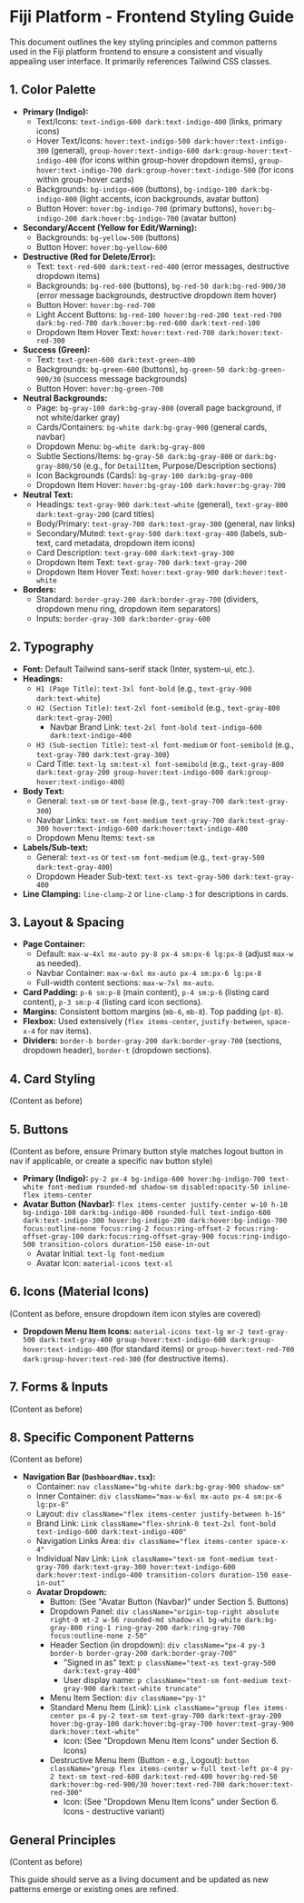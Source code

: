 # Fiji Platform - Frontend Styling Guide

This document outlines the key styling principles and common patterns used in the Fiji platform frontend to ensure a consistent and visually appealing user interface. It primarily references Tailwind CSS classes.

## 1. Color Palette

*   **Primary (Indigo):**
    *   Text/Icons: `text-indigo-600 dark:text-indigo-400` (links, primary icons)
    *   Hover Text/Icons: `hover:text-indigo-500 dark:hover:text-indigo-300` (general), `group-hover:text-indigo-600 dark:group-hover:text-indigo-400` (for icons within group-hover dropdown items), `group-hover:text-indigo-700 dark:group-hover:text-indigo-500` (for icons within group-hover cards)
    *   Backgrounds: `bg-indigo-600` (buttons), `bg-indigo-100 dark:bg-indigo-800` (light accents, icon backgrounds, avatar button)
    *   Button Hover: `hover:bg-indigo-700` (primary buttons), `hover:bg-indigo-200 dark:hover:bg-indigo-700` (avatar button)
*   **Secondary/Accent (Yellow for Edit/Warning):**
    *   Backgrounds: `bg-yellow-500` (buttons)
    *   Button Hover: `hover:bg-yellow-600`
*   **Destructive (Red for Delete/Error):**
    *   Text: `text-red-600 dark:text-red-400` (error messages, destructive dropdown items)
    *   Backgrounds: `bg-red-600` (buttons), `bg-red-50 dark:bg-red-900/30` (error message backgrounds, destructive dropdown item hover)
    *   Button Hover: `hover:bg-red-700`
    *   Light Accent Buttons: `bg-red-100 hover:bg-red-200 text-red-700 dark:bg-red-700 dark:hover:bg-red-600 dark:text-red-100`
    *   Dropdown Item Hover Text: `hover:text-red-700 dark:hover:text-red-300`
*   **Success (Green):**
    *   Text: `text-green-600 dark:text-green-400`
    *   Backgrounds: `bg-green-600` (buttons), `bg-green-50 dark:bg-green-900/30` (success message backgrounds)
    *   Button Hover: `hover:bg-green-700`
*   **Neutral Backgrounds:**
    *   Page: `bg-gray-100 dark:bg-gray-800` (overall page background, if not white/darker gray)
    *   Cards/Containers: `bg-white dark:bg-gray-900` (general cards, navbar)
    *   Dropdown Menu: `bg-white dark:bg-gray-800`
    *   Subtle Sections/Items: `bg-gray-50 dark:bg-gray-800` or `dark:bg-gray-800/50` (e.g., for `DetailItem`, Purpose/Description sections)
    *   Icon Backgrounds (Cards): `bg-gray-100 dark:bg-gray-800`
    *   Dropdown Item Hover: `hover:bg-gray-100 dark:hover:bg-gray-700`
*   **Neutral Text:**
    *   Headings: `text-gray-900 dark:text-white` (general), `text-gray-800 dark:text-gray-200` (card titles)
    *   Body/Primary: `text-gray-700 dark:text-gray-300` (general, nav links)
    *   Secondary/Muted: `text-gray-500 dark:text-gray-400` (labels, sub-text, card metadata, dropdown item icons)
    *   Card Description: `text-gray-600 dark:text-gray-300`
    *   Dropdown Item Text: `text-gray-700 dark:text-gray-200`
    *   Dropdown Item Hover Text: `hover:text-gray-900 dark:hover:text-white`
*   **Borders:**
    *   Standard: `border-gray-200 dark:border-gray-700` (dividers, dropdown menu ring, dropdown item separators)
    *   Inputs: `border-gray-300 dark:border-gray-600`

## 2. Typography

*   **Font:** Default Tailwind sans-serif stack (Inter, system-ui, etc.).
*   **Headings:**
    *   `H1 (Page Title)`: `text-3xl font-bold` (e.g., `text-gray-900 dark:text-white`)
    *   `H2 (Section Title)`: `text-2xl font-semibold` (e.g., `text-gray-800 dark:text-gray-200`)
        *   Navbar Brand Link: `text-2xl font-bold text-indigo-600 dark:text-indigo-400`
    *   `H3 (Sub-section Title)`: `text-xl font-medium` or `font-semibold` (e.g., `text-gray-700 dark:text-gray-300`)
    *   Card Title: `text-lg sm:text-xl font-semibold` (e.g., `text-gray-800 dark:text-gray-200 group-hover:text-indigo-600 dark:group-hover:text-indigo-400`)
*   **Body Text:**
    *   General: `text-sm` or `text-base` (e.g., `text-gray-700 dark:text-gray-300`)
    *   Navbar Links: `text-sm font-medium text-gray-700 dark:text-gray-300 hover:text-indigo-600 dark:hover:text-indigo-400`
    *   Dropdown Menu Items: `text-sm`
*   **Labels/Sub-text:**
    *   General: `text-xs` or `text-sm font-medium` (e.g., `text-gray-500 dark:text-gray-400`)
    *   Dropdown Header Sub-text: `text-xs text-gray-500 dark:text-gray-400`
*   **Line Clamping:** `line-clamp-2` or `line-clamp-3` for descriptions in cards.

## 3. Layout & Spacing

*   **Page Container:**
    *   Default: `max-w-4xl mx-auto py-8 px-4 sm:px-6 lg:px-8` (adjust `max-w` as needed).
    *   Navbar Container: `max-w-6xl mx-auto px-4 sm:px-6 lg:px-8`
    *   Full-width content sections: `max-w-7xl mx-auto`.
*   **Card Padding:** `p-6 sm:p-8` (main content), `p-4 sm:p-6` (listing card content), `p-3 sm:p-4` (listing card icon sections).
*   **Margins:** Consistent bottom margins (`mb-6`, `mb-8`). Top padding (`pt-8`).
*   **Flexbox:** Used extensively (`flex items-center`, `justify-between`, `space-x-4` for nav items).
*   **Dividers:** `border-b border-gray-200 dark:border-gray-700` (sections, dropdown header), `border-t` (dropdown sections).

## 4. Card Styling
(Content as before)

## 5. Buttons
(Content as before, ensure Primary button style matches logout button in nav if applicable, or create a specific nav button style)
*   **Primary (Indigo):** `py-2 px-4 bg-indigo-600 hover:bg-indigo-700 text-white font-medium rounded-md shadow-sm disabled:opacity-50 inline-flex items-center`
*   **Avatar Button (Navbar):** `flex items-center justify-center w-10 h-10 bg-indigo-100 dark:bg-indigo-800 rounded-full text-indigo-600 dark:text-indigo-300 hover:bg-indigo-200 dark:hover:bg-indigo-700 focus:outline-none focus:ring-2 focus:ring-offset-2 focus:ring-offset-gray-100 dark:focus:ring-offset-gray-900 focus:ring-indigo-500 transition-colors duration-150 ease-in-out`
    *   Avatar Initial: `text-lg font-medium`
    *   Avatar Icon: `material-icons text-xl`

## 6. Icons (Material Icons)
(Content as before, ensure dropdown item icon styles are covered)
*   **Dropdown Menu Item Icons:** `material-icons text-lg mr-2 text-gray-500 dark:text-gray-400 group-hover:text-indigo-600 dark:group-hover:text-indigo-400` (for standard items) or `group-hover:text-red-700 dark:group-hover:text-red-300` (for destructive items).

## 7. Forms & Inputs
(Content as before)

## 8. Specific Component Patterns
(Content as before)

*   **Navigation Bar (`DashboardNav.tsx`):**
    *   Container: `nav className="bg-white dark:bg-gray-900 shadow-sm"`
    *   Inner Container: `div className="max-w-6xl mx-auto px-4 sm:px-6 lg:px-8"`
    *   Layout: `div className="flex items-center justify-between h-16"`
    *   Brand Link: `Link className="flex-shrink-0 text-2xl font-bold text-indigo-600 dark:text-indigo-400"`
    *   Navigation Links Area: `div className="flex items-center space-x-4"`
    *   Individual Nav Link: `Link className="text-sm font-medium text-gray-700 dark:text-gray-300 hover:text-indigo-600 dark:hover:text-indigo-400 transition-colors duration-150 ease-in-out"`
    *   **Avatar Dropdown:**
        *   Button: (See "Avatar Button (Navbar)" under Section 5. Buttons)
        *   Dropdown Panel: `div className="origin-top-right absolute right-0 mt-2 w-56 rounded-md shadow-xl bg-white dark:bg-gray-800 ring-1 ring-gray-200 dark:ring-gray-700 focus:outline-none z-50"`
        *   Header Section (in dropdown): `div className="px-4 py-3 border-b border-gray-200 dark:border-gray-700"`
            *   "Signed in as" text: `p className="text-xs text-gray-500 dark:text-gray-400"`
            *   User display name: `p className="text-sm font-medium text-gray-900 dark:text-white truncate"`
        *   Menu Item Section: `div className="py-1"`
        *   Standard Menu Item (Link): `Link className="group flex items-center px-4 py-2 text-sm text-gray-700 dark:text-gray-200 hover:bg-gray-100 dark:hover:bg-gray-700 hover:text-gray-900 dark:hover:text-white"`
            *   Icon: (See "Dropdown Menu Item Icons" under Section 6. Icons)
        *   Destructive Menu Item (Button - e.g., Logout): `button className="group flex items-center w-full text-left px-4 py-2 text-sm text-red-600 dark:text-red-400 hover:bg-red-50 dark:hover:bg-red-900/30 hover:text-red-700 dark:hover:text-red-300"`
            *   Icon: (See "Dropdown Menu Item Icons" under Section 6. Icons - destructive variant)

## General Principles
(Content as before)

This guide should serve as a living document and be updated as new patterns emerge or existing ones are refined.